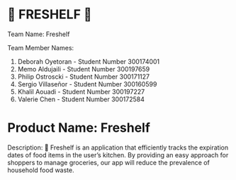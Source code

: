 # :herb: FRESHELF :herb:

Team Name: Freshelf

Team Member Names:
1. Deborah Oyetoran - Student Number 300174001
2. Memo Aldujaili - Student Number 300197659
3. Philip Ostroscki - Student Number 300171127
4. Sergio Villaseñor - Student Number 300160599
5. Khalil Aouadi - Student Number 300197227
6. Valerie Chen - Student Number 300172584


# Product Name: Freshelf

Description: :page_facing_up:
Freshelf is an application that efficiently tracks the expiration dates of food items in the user’s kitchen. By providing an easy approach for shoppers to manage groceries, our app will reduce the prevalence of household food waste. 
